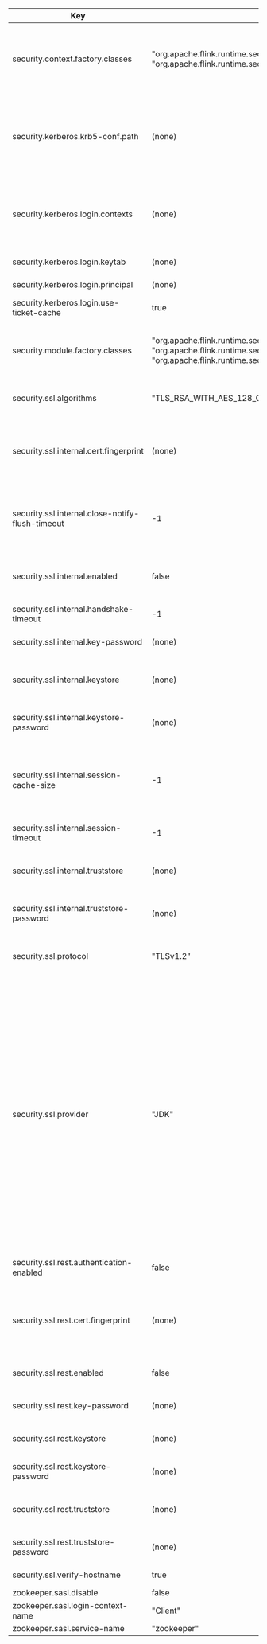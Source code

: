 | Key | Default | Type | Description |
|-----|---------|------|-------------|
| security.context.factory.classes | "org.apache.flink.runtime.security.contexts.HadoopSecurityContextFactory";<wbr>"org.apache.flink.runtime.security.contexts.NoOpSecurityContextFactory" | List&lt;String&gt; | List of factories that should be used to instantiate a security context. If multiple are configured, Flink will use the first compatible factory. You should have a NoOpSecurityContextFactory in this list as a fallback. |
| security.kerberos.krb5-conf.path | (none) | String | Specify the local location of the krb5.conf file. If defined, this conf would be mounted on the JobManager and TaskManager containers/pods for Kubernetes, Yarn and Mesos. Note: The KDC defined needs to be visible from inside the containers. |
| security.kerberos.login.contexts | (none) | String | A comma-separated list of login contexts to provide the Kerberos credentials to (for example, `Client,KafkaClient` to use the credentials for ZooKeeper authentication and for Kafka authentication) |
| security.kerberos.login.keytab | (none) | String | Absolute path to a Kerberos keytab file that contains the user credentials. |
| security.kerberos.login.principal | (none) | String | Kerberos principal name associated with the keytab. |
| security.kerberos.login.use-ticket-cache | true | Boolean | Indicates whether to read from your Kerberos ticket cache. |
| security.module.factory.classes | "org.apache.flink.runtime.security.modules.HadoopModuleFactory";<wbr>"org.apache.flink.runtime.security.modules.JaasModuleFactory";<wbr>"org.apache.flink.runtime.security.modules.ZookeeperModuleFactory" | List&lt;String&gt; | List of factories that should be used to instantiate security modules. All listed modules will be installed. Keep in mind that the configured security context might rely on some modules being present. |
| security.ssl.algorithms | "TLS_RSA_WITH_AES_128_CBC_SHA" | String | The comma separated list of standard SSL algorithms to be supported. Read more [here](http://docs.oracle.com/javase/8/docs/technotes/guides/security/StandardNames.html#ciphersuites) |
| security.ssl.internal.cert.fingerprint | (none) | String | The sha1 fingerprint of the internal certificate. This further protects the internal communication to present the exact certificate used by Flink.This is necessary where one cannot use private CA(self signed) or there is internal firm wide CA is required |
| security.ssl.internal.close-notify-flush-timeout | -1 | Integer | The timeout (in ms) for flushing the `close_notify` that was triggered by closing a channel. If the `close_notify` was not flushed in the given timeout the channel will be closed forcibly. (-1 = use system default) |
| security.ssl.internal.enabled | false | Boolean | Turns on SSL for internal network communication. Optionally, specific components may override this through their own settings (rpc, data transport, REST, etc). |
| security.ssl.internal.handshake-timeout | -1 | Integer | The timeout (in ms) during SSL handshake. (-1 = use system default) |
| security.ssl.internal.key-password | (none) | String | The secret to decrypt the key in the keystore for Flink's internal endpoints (rpc, data transport, blob server). |
| security.ssl.internal.keystore | (none) | String | The Java keystore file with SSL Key and Certificate, to be used Flink's internal endpoints (rpc, data transport, blob server). |
| security.ssl.internal.keystore-password | (none) | String | The secret to decrypt the keystore file for Flink's for Flink's internal endpoints (rpc, data transport, blob server). |
| security.ssl.internal.session-cache-size | -1 | Integer | The size of the cache used for storing SSL session objects. According to [here](https://github.com/netty/netty/issues/832), you should always set this to an appropriate number to not run into a bug with stalling IO threads during garbage collection. (-1 = use system default). |
| security.ssl.internal.session-timeout | -1 | Integer | The timeout (in ms) for the cached SSL session objects. (-1 = use system default) |
| security.ssl.internal.truststore | (none) | String | The truststore file containing the public CA certificates to verify the peer for Flink's internal endpoints (rpc, data transport, blob server). |
| security.ssl.internal.truststore-password | (none) | String | The password to decrypt the truststore for Flink's internal endpoints (rpc, data transport, blob server). |
| security.ssl.protocol | "TLSv1.2" | String | The SSL protocol version to be supported for the ssl transport. Note that it doesn’t support comma separated list. |
| security.ssl.provider | "JDK" | String | The SSL engine provider to use for the ssl transport:<ul><li>`JDK`: default Java-based SSL engine</li><li>`OPENSSL`: openSSL-based SSL engine using system libraries</li></ul>`OPENSSL` is based on [netty-tcnative](http://netty.io/wiki/forked-tomcat-native.html#wiki-h2-4) and comes in two flavours:<ul><li>dynamically linked: This will use your system's openSSL libraries (if compatible) and requires `opt/flink-shaded-netty-tcnative-dynamic-*.jar` to be copied to `lib/`</li><li>statically linked: Due to potential licensing issues with openSSL (see [LEGAL-393](https://issues.apache.org/jira/browse/LEGAL-393)), we cannot ship pre-built libraries. However, you can build the required library yourself and put it into `lib/`:<br />`git clone https://github.com/apache/flink-shaded.git && cd flink-shaded && mvn clean package -Pinclude-netty-tcnative-static -pl flink-shaded-netty-tcnative-static`</li></ul> |
| security.ssl.rest.authentication-enabled | false | Boolean | Turns on mutual SSL authentication for external communication via the REST endpoints. |
| security.ssl.rest.cert.fingerprint | (none) | String | The sha1 fingerprint of the rest certificate. This further protects the rest REST endpoints to present certificate which is only used by proxy serverThis is necessary where once uses public CA or internal firm wide CA |
| security.ssl.rest.enabled | false | Boolean | Turns on SSL for external communication via the REST endpoints. |
| security.ssl.rest.key-password | (none) | String | The secret to decrypt the key in the keystore for Flink's external REST endpoints. |
| security.ssl.rest.keystore | (none) | String | The Java keystore file with SSL Key and Certificate, to be used Flink's external REST endpoints. |
| security.ssl.rest.keystore-password | (none) | String | The secret to decrypt the keystore file for Flink's for Flink's external REST endpoints. |
| security.ssl.rest.truststore | (none) | String | The truststore file containing the public CA certificates to verify the peer for Flink's external REST endpoints. |
| security.ssl.rest.truststore-password | (none) | String | The password to decrypt the truststore for Flink's external REST endpoints. |
| security.ssl.verify-hostname | true | Boolean | Flag to enable peer’s hostname verification during ssl handshake. |
| zookeeper.sasl.disable | false | Boolean |  |
| zookeeper.sasl.login-context-name | "Client" | String |  |
| zookeeper.sasl.service-name | "zookeeper" | String |  |
